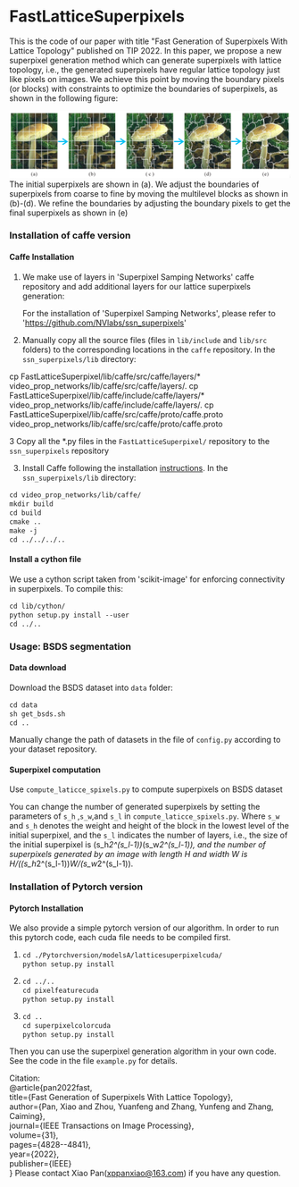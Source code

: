 # FastLatticeSuperpixels
This is the code of our paper with title "Fast Generation of Superpixels With Lattice Topology" published on TIP 2022.
In this paper, we propose a new superpixel generation method which can generate superpixels with lattice topology, i.e., the generated superpixels have regular lattice topology just like pixels on images. We achieve this point by moving the boundary pixels (or blocks) with constraints to optimize the boundaries of superpixels, as shown in the following figure:

![image](https://github.com/XiaoPanX/FastLatticeSuperpixels/blob/compute_laticce_spixels/pipeline.png)
The initial superpixels are shown in (a). We adjust the boundaries of superpixels from coarse to fine by moving the multilevel blocks as shown in (b)-(d). We refine the boundaries by adjusting the boundary pixels to get the final superpixels as shown in (e)

### Installation of caffe version

#### Caffe Installation

1. We make use of layers in 'Superpixel Samping Networks' caffe repository and add additional layers for our lattice superpixels generation:

   For the installation of 'Superpixel Samping Networks', please refer to 'https://github.com/NVlabs/ssn_superpixels'

2. Manually copy all the source files  (files in `lib/include` and `lib/src` folders)
to the corresponding locations in the `caffe` repository. In the `ssn_superpixels/lib` directory:

cp FastLatticeSuperpixel/lib/caffe/src/caffe/layers/* video_prop_networks/lib/caffe/src/caffe/layers/.
cp FastLatticeSuperpixel/lib/caffe/include/caffe/layers/* video_prop_networks/lib/caffe/include/caffe/layers/.
cp FastLatticeSuperpixel/lib/caffe/src/caffe/proto/caffe.proto  video_prop_networks/lib/caffe/src/caffe/proto/caffe.proto

3 Copy all the *.py files in the  `FastLatticeSuperpixel/` repository to the `ssn_superpixels` repository

3. Install Caffe following the installation [instructions](http://caffe.berkeleyvision.org/installation.html).
In the `ssn_superpixels/lib` directory:
```
cd video_prop_networks/lib/caffe/
mkdir build
cd build
cmake ..
make -j
cd ../../../..
```
#### Install a cython file

We use a cython script taken from 'scikit-image' for enforcing connectivity in superpixels. To compile this:

```
cd lib/cython/
python setup.py install --user
cd ../..
```


### Usage: BSDS segmentation

#### Data download

Download the BSDS dataset into `data` folder:
```
cd data
sh get_bsds.sh
cd ..
```
Manually change the path of datasets  in the file of  `config.py` according to your dataset repository.


#### Superpixel computation

Use `compute_laticce_spixels.py` to compute superpixels on BSDS dataset
 
You can change the number of generated superpixels by setting the parameters of `s_h` ,`s_w`,and `s_l` in `compute_laticce_spixels.py`. Where `s_w` and `s_h` denotes the weight and height of the block in the lowest level of the initial superpixel, and the `s_l`  indicates the number of layers, i.e., the size of the initial superpixel is (s_h*2^(s_l-1))*(s_w*2^(s_l-1)), and the number of superpixels generated by an image with length H and width  W is 
 H/((s_h*2^(s_l-1))*W/(s_w*2^(s_l-1)).

### Installation of Pytorch version

#### Pytorch Installation
We also provide a simple pytorch version of our algorithm. In order to run this pytorch code, each cuda file needs to be compiled first.

 1.
    ```
    cd ./Pytorchversion/modelsA/latticesuperpixelcuda/
    python setup.py install
    ```
2.
    ```
    cd ../..
    cd pixelfeaturecuda
    python setup.py install
    ```
 3. 
    ```
    cd ..
    cd superpixelcolorcuda
    python setup.py install
    ```
Then you can use the superpixel generation algorithm in your own code. See the code in the file `example.py` for details.

Citation:\
@article{pan2022fast,\
  title={Fast Generation of Superpixels With Lattice Topology},\
  author={Pan, Xiao and Zhou, Yuanfeng and Zhang, Yunfeng and Zhang, Caiming},\
  journal={IEEE Transactions on Image Processing},\
  volume={31},\
  pages={4828--4841},\
  year={2022},\
  publisher={IEEE}\
}
Please contact Xiao Pan(xppanxiao@163.com) if you have any question.
